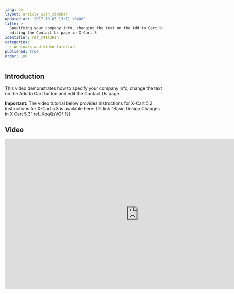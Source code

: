 ```yaml
---
lang: en
layout: article_with_sidebar
updated_at: '2017-10-05 13:11 +0400'
title: >-
  Specifying your company info, changing the text on the Add to Cart button and
  editing the Contact Us page in X-Cart 5
identifier: ref_r41l3HIn
categories:
  - Webinars and video tutorials
published: true
order: 100
---
```


## Introduction

This video demonstrates how to specify your company info, change the text on the Add to Cart button and edit the Contact Us page.

**Important:** The video tutorial below provides instructions for X-Cart 5.2. Instructions for X-Cart 5.3 is available here: {% link "Basic Design Changes in X Cart 5.3" ref_KpqQsVGf %}

## Video

<iframe class="youtube-player" type="text/html" style="width: 853px; height: 480px" src="https://www.youtube.com/embed/p_NYvk3-hmQ" frameborder="0"></iframe>
